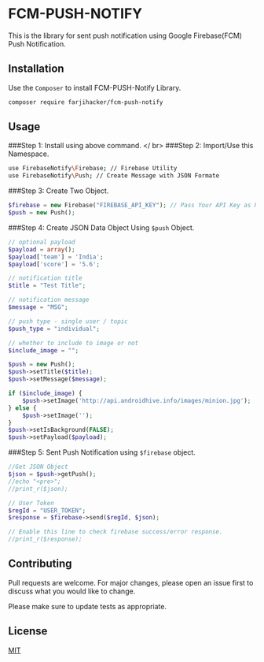 # FCM-PUSH-NOTIFY

This is the library for sent push notification using Google Firebase(FCM) Push Notification.

## Installation

Use the ```Composer``` to install FCM-PUSH-Notify Library.

```bash
composer require farjihacker/fcm-push-notify
```
## Usage

###Step 1: Install using above command. </ br>
###Step 2: Import/Use this Namespace.

```bash
use FirebaseNotify\Firebase; // Firebase Utility
use FirebaseNotify\Push; // Create Message with JSON Formate
```
###Step 3: Create Two Object.

```php
$firebase = new Firebase("FIREBASE_API_KEY"); // Pass Your API Key as Param
$push = new Push();
```

###Step 4: Create JSON Data Object Using ```$push``` Object.

```php
// optional payload
$payload = array();
$payload['team'] = 'India';
$payload['score'] = '5.6';

// notification title
$title = "Test Title";

// notification message
$message = "MSG";

// push type - single user / topic
$push_type = "individual";

// whether to include to image or not
$include_image = "";

$push = new Push();
$push->setTitle($title);
$push->setMessage($message);

if ($include_image) {
    $push->setImage('http://api.androidhive.info/images/minion.jpg');
} else {
    $push->setImage('');
}
$push->setIsBackground(FALSE);
$push->setPayload($payload);
```

###Step 5: Sent Push Notification using ```$firebase``` object.

```php
//Get JSON Object
$json = $push->getPush();
//echo "<pre>";
//print_r($json);

// User Token
$regId = "USER_TOKEN";
$response = $firebase->send($regId, $json);

// Enable this line to check firebase success/error response.
//print_r($response);
```

## Contributing
Pull requests are welcome. For major changes, please open an issue first to discuss what you would like to change.

Please make sure to update tests as appropriate.

## License
[MIT](https://choosealicense.com/licenses/mit/)
